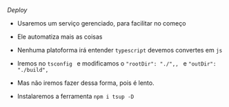 *Deploy*

* Usaremos um serviço gerenciado, para facilitar no começo
* Ele automatiza mais as coisas

* Nenhuma platoforma irá entender `typescript` devemos convertes em `js`
* Iremos no `tsconfig ` e modificamos o `"rootDir": "./",, ` e `"outDir": "./build",`

* Mas não iremos fazer dessa forma, pois é lento.

* Instalaremos a ferramenta `npm i tsup -D`